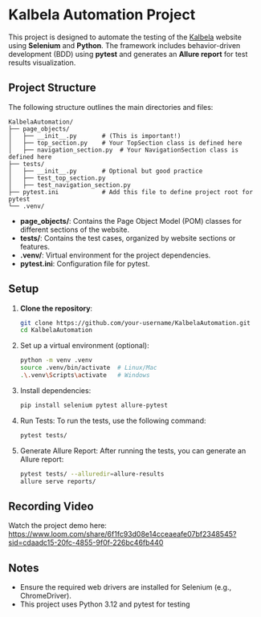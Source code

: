 # Kalbela Automation Project

This project is designed to automate the testing of the [Kalbela](https://www.kalbela.com/) website using **Selenium** and **Python**. The framework includes behavior-driven development (BDD) using **pytest** and generates an **Allure report** for test results visualization.

## Project Structure

The following structure outlines the main directories and files:
```
KalbelaAutomation/
├── page_objects/
│   ├── __init__.py       # (This is important!)
│   ├── top_section.py    # Your TopSection class is defined here
│   ├── navigation_section.py  # Your NavigationSection class is defined here
├── tests/
│   ├── __init__.py       # Optional but good practice
│   ├── test_top_section.py
│   ├── test_navigation_section.py
├── pytest.ini            # Add this file to define project root for pytest
└── .venv/
```

- **page_objects/**: Contains the Page Object Model (POM) classes for different sections of the website.
- **tests/**: Contains the test cases, organized by website sections or features.
- **.venv/**: Virtual environment for the project dependencies.
- **pytest.ini**: Configuration file for pytest.

## Setup

1. **Clone the repository**:

   ```bash
   git clone https://github.com/your-username/KalbelaAutomation.git
   cd KalbelaAutomation
   ```
2. Set up a virtual environment (optional):
   ```bash
   python -m venv .venv
   source .venv/bin/activate  # Linux/Mac
   .\.venv\Scripts\activate   # Windows
   ```
3. Install dependencies:
   ```bash
   pip install selenium pytest allure-pytest
   ```
4. Run Tests: To run the tests, use the following command:
   ```bash
   pytest tests/
    ```
5. Generate Allure Report: After running the tests, you can generate an Allure report:
   ```bash
   pytest tests/ --alluredir=allure-results
   allure serve reports/
   ```
## Recording Video
Watch the project demo here: 
https://www.loom.com/share/6f1fc93d08e14cceaeafe07bf2348545?sid=cdaadc15-20fc-4855-9f0f-226bc46fb440

## Notes
* Ensure the required web drivers are installed for Selenium (e.g., ChromeDriver).
* This project uses Python 3.12 and pytest for testing
  


   
